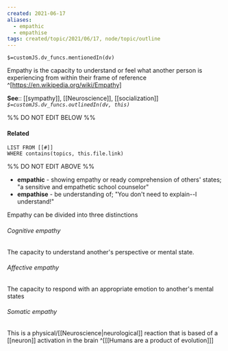 ```yaml
---
created: 2021-06-17
aliases:
  - empathic
  - empathise
tags: created/topic/2021/06/17, node/topic/outline
---
```

`$=customJS.dv_funcs.mentionedIn(dv)`

Empathy is the capacity to understand or feel what another person is experiencing from within their frame of reference
^[https://en.wikipedia.org/wiki/Empathy]

**See**:: [[sympathy]], [[Neuroscience]], [[socialization]]
*`$=customJS.dv_funcs.outlinedIn(dv, this)`*

%% DO NOT EDIT BELOW %%
#### Related 
```dataview
LIST FROM [[#]]
WHERE contains(topics, this.file.link)
```
%% DO NOT EDIT ABOVE %%
- **empathic** - showing empathy or ready comprehension of others' states; "a sensitive and empathetic school counselor"  
- **empathise** -  be understanding of; "You don't need to explain--I understand!"  

Empathy can be divided into three distinctions

###### Cognitive empathy

The capacity to understand another's perspective or mental state.

###### Affective empathy

The capacity to respond with an appropriate emotion to another's mental states

###### Somatic empathy

This is a physical/[[Neuroscience|neurological]] reaction that is based of a [[neuron]] activation in the brain ^[[[Humans are a product of evolution]]]

